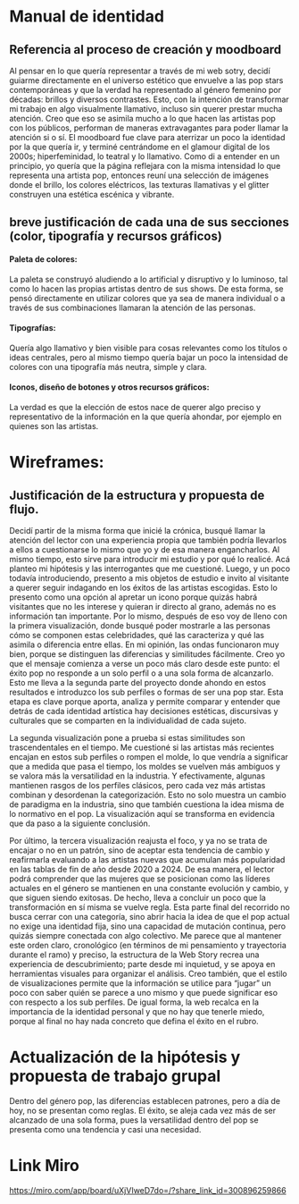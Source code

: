 # Manual de identidad
## Referencia al proceso de creación y moodboard
Al pensar en lo que quería representar a través de mi web sotry, decidí guiarme directamente en el universo estético que envuelve a las pop stars contemporáneas y que la verdad ha representado al género femenino por décadas: brillos y diversos contrastes. Esto, con la intención de transformar mi trabajo en algo visualmente llamativo, incluso sin querer prestar mucha atención. Creo que eso se asimila mucho a lo que hacen las artistas pop con los públicos, performan de maneras extravagantes para poder llamar la atención si o sí. El moodboard fue clave para aterrizar un poco la identidad por la que quería ir, y terminé centrándome en el glamour digital de los 2000s; hiperfeminidad, lo teatral y lo llamativo. Como di a entender en un principio, yo quería que la página reflejara con la misma intensidad lo que representa una artista pop, entonces reuní una selección de imágenes donde el brillo, los colores eléctricos, las texturas llamativas y el glitter construyen una estética escénica y vibrante. 


## breve justificación de cada una de sus secciones (color, tipografía y recursos gráficos)

#### Paleta de colores: 
La paleta se construyó aludiendo a lo artificial y disruptivo y lo luminoso, tal como lo hacen las propias artistas dentro de sus shows. De esta forma, se pensó directamente en utilizar colores que ya sea de manera individual o a través de sus combinaciones llamaran la atención de las personas.

#### Tipografías: 
Quería algo llamativo y bien visible para cosas relevantes como los títulos o ideas centrales, pero al mismo tiempo quería bajar un poco la intensidad de colores con una tipografía más neutra, simple y clara.

#### Iconos, diseño de botones y otros recursos gráficos: 
La verdad es que la elección de estos nace de querer algo preciso y representativo de la información en la que quería ahondar, por ejemplo en quienes son las artistas. 

# Wireframes:
## Justificación de la estructura y propuesta de flujo.

Decidí partir de la misma forma que inicié la crónica, busqué llamar la atención del lector con una experiencia propia que también podría llevarlos a ellos a cuestionarse lo mismo que yo y de esa manera engancharlos. Al mismo tiempo, esto sirve para introducir mi estudio y por qué lo realicé. Acá planteo mi hipótesis y las interrogantes que me cuestioné. Luego, y un poco todavía introduciendo, presento a mis objetos de estudio e invito al visitante a querer seguir indagando en los éxitos de las artistas escogidas. Esto lo presento como una opción al apretar un icono porque quizás habrá visitantes que no les interese y quieran ir directo al grano, además no es información tan importante. Por lo mismo, después de eso voy de lleno con la primera visualización, donde busqué poder mostrarle a las personas cómo se componen estas celebridades, qué las caracteriza y qué las asimila o diferencia entre ellas. En mi opinión, las ondas funcionaron muy bien, porque se distinguen las diferencias y similitudes fácilmente. Creo yo que el mensaje comienza a verse un poco más claro desde este punto: el éxito pop no responde a un solo perfil o a una sola forma de alcanzarlo. Esto me lleva a la segunda parte del proyecto donde ahondo en estos resultados e introduzco los sub perfiles o formas de ser una pop star. Esta etapa es clave porque aporta, analiza y permite comparar y entender que detrás de cada identidad artística hay decisiones estéticas, discursivas y culturales que se comparten en la individualidad de cada sujeto.  

La segunda visualización pone a prueba si estas similitudes son trascendentales en el tiempo. Me cuestioné si las artistas más recientes encajan en estos sub perfiles o rompen el molde, lo que vendría a significar que a medida que pasa el tiempo, los moldes se vuelven más ambiguos y se valora más la versatilidad en la industria. Y efectivamente, algunas mantienen rasgos de los perfiles clásicos, pero cada vez más artistas combinan y desordenan la categorización. Esto no solo muestra un cambio de paradigma en la industria, sino que también cuestiona la idea misma de lo normativo en el pop. La visualización aquí se transforma en evidencia que da paso a la siguiente conclusión.

Por último, la tercera visualización reajusta el foco, y ya no se trata de encajar o no en un patrón, sino de aceptar esta tendencia de cambio y reafirmarla evaluando a las artistas nuevas que acumulan más popularidad en las tablas de fin de año desde 2020 a 2024. De esa manera, el lector podrá comprender que las mujeres que se posicionan como las líderes actuales en el género se mantienen en una constante evolución y cambio, y que siguen siendo exitosas. De hecho, lleva a concluir un poco que la transformación en sí misma se vuelve regla. Esta parte final del recorrido no busca cerrar con una categoría, sino abrir hacia la idea de que el pop actual no exige una identidad fija, sino una capacidad de mutación continua, pero quizás siempre conectada con algo colectivo.
Me parece que al mantener este orden claro, cronológico (en términos de mi pensamiento y trayectoria durante el ramo) y preciso, la estructura de la Web Story recrea una experiencia de descubrimiento; parte desde mi inquietud, y se apoya en herramientas visuales para organizar el análisis. Creo también, que el estilo de visualizaciones permite que la información se utilice para “jugar” un poco con saber quién se parece a uno mismo y que puede significar eso con respecto a los sub perfiles. De igual forma, la web recalca en la importancia de la identidad personal y que no hay que tenerle miedo, porque al final no hay nada concreto que defina el éxito en el rubro. 

# Actualización de la hipótesis y propuesta de trabajo grupal

Dentro del género pop, las diferencias establecen patrones, pero a día de hoy, no se presentan como reglas. El éxito, se aleja cada vez más de ser alcanzado de una sola forma, pues la versatilidad dentro del pop se presenta como una tendencia y casi una necesidad. 

# Link Miro
https://miro.com/app/board/uXjVIweD7do=/?share_link_id=300896259866
